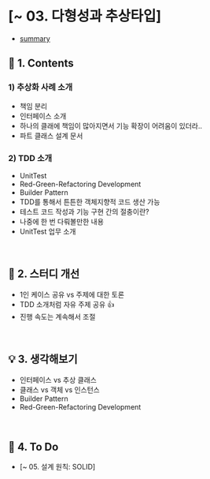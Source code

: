 # [~ 03. 다형성과 추상타입]
- [summary]()

## :green_book: 1. Contents
### 1) 추상화 사례 소개
- 책임 분리
- 인터페이스 소개
- 하나의 클래에 책임이 많아지면서 기능 확장이 어려움이 있더라..
- 파트 클래스 설계 문서

### 2) TDD 소개
- UnitTest
- Red-Green-Refactoring Development
- Builder Pattern
- TDD를 통해서 튼튼한 객체지향적 코드 생산 가능
- 테스트 코드 작성과 기능 구현 간의 절충이란?
- 나중에 한 번 다뤄볼만한 내용
- UnitTest 업무 소개
<br/>

## :mag_right: 2. 스터디 개선
- 1인 케이스 공유 vs 주제에 대한 토론
- TDD 소개처럼 자유 주제 공유 :+1:
- 진행 속도는 계속해서 조절
<br/>

## :bulb: 3. 생각해보기
- 인터페이스 vs 추상 클래스
- 클래스 vs 객체 vs 인스턴스
- Builder Pattern
- Red-Green-Refactoring Development
<br/>

## :pencil: 4. To Do
- [~ 05. 설계 원칙: SOLID]
